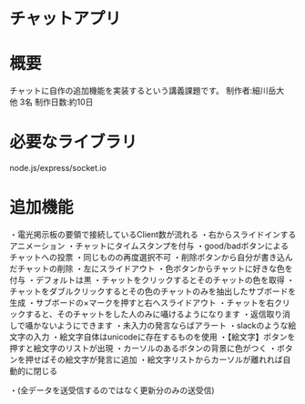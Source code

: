 # チャットアプリ

# 概要
チャットに自作の追加機能を実装するという講義課題です。
制作者:細川岳大　他 3名
制作日数:約10日

# 必要なライブラリ
node.js/express/socket.io

# 追加機能
・電光掲示板の要領で接続しているClient数が流れる
・右からスライドインするアニメーション
・チャットにタイムスタンプを付与
・good/badボタンによるチャットへの投票
	・同じものの再度選択不可
・削除ボタンから自分が書き込んだチャットの削除
	・左にスライドアウト
・色ボタンからチャットに好きな色を付与
	・デフォルトは黒
・チャットをクリックするとそのチャットの色を取得
・チャットをダブルクリックするとその色のチャットのみを抽出したサブボードを生成
	・サブボードの×マークを押すと右へスライドアウト
・チャットを右クリックすると、そのチャットをした人のみに囁けるようになります
	・返信取り消しで囁かないようにできます
・未入力の発言ならばアラート
・slackのような絵文字の入力
	・絵文字自体はunicodeに存在するものを使用
	・【絵文字】ボタンを押すと絵文字のリストが出現
	・カーソルのあるボタンの背景に色がつく
	・ボタンを押せばその絵文字が発言に追加
	・絵文字リストからカーソルが離れれば自動的に閉じる

・(全データを送受信するのではなく更新分のみの送受信)
